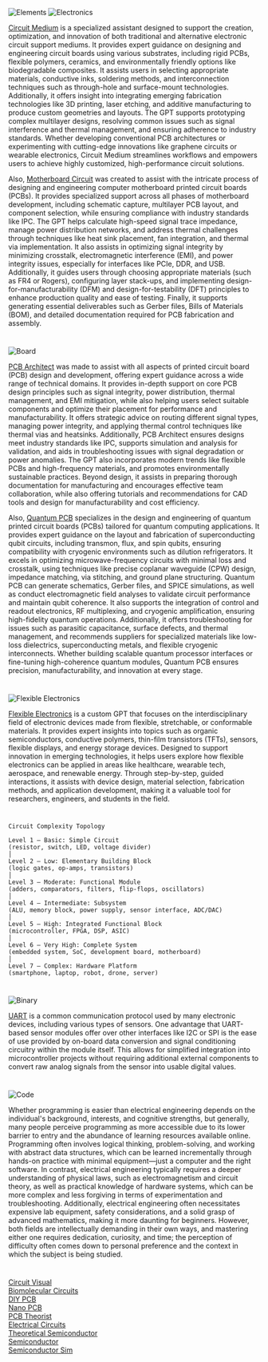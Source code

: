 ![Elements](https://github.com/user-attachments/assets/19bf531e-e0b8-47f7-92e5-f4e154977a64)
![Electronics](https://github.com/user-attachments/assets/ab656c4c-f8f5-4746-a162-f8d7c3292ef9)

[Circuit Medium](https://chatgpt.com/g/g-678d95d270588191a29b1c32ddb7299d-circuit-medium) is a specialized assistant designed to support the creation, optimization, and innovation of both traditional and alternative electronic circuit support mediums. It provides expert guidance on designing and engineering circuit boards using various substrates, including rigid PCBs, flexible polymers, ceramics, and environmentally friendly options like biodegradable composites. It assists users in selecting appropriate materials, conductive inks, soldering methods, and interconnection techniques such as through-hole and surface-mount technologies. Additionally, it offers insight into integrating emerging fabrication technologies like 3D printing, laser etching, and additive manufacturing to produce custom geometries and layouts. The GPT supports prototyping complex multilayer designs, resolving common issues such as signal interference and thermal management, and ensuring adherence to industry standards. Whether developing conventional PCB architectures or experimenting with cutting-edge innovations like graphene circuits or wearable electronics, Circuit Medium streamlines workflows and empowers users to achieve highly customized, high-performance circuit solutions.

Also, [Motherboard Circuit](https://chatgpt.com/g/g-678c8edbebf08191b87e5a4c496aa929-motherboard-pcb) was created to assist with the intricate process of designing and engineering computer motherboard printed circuit boards (PCBs). It provides specialized support across all phases of motherboard development, including schematic capture, multilayer PCB layout, and component selection, while ensuring compliance with industry standards like IPC. The GPT helps calculate high-speed signal trace impedance, manage power distribution networks, and address thermal challenges through techniques like heat sink placement, fan integration, and thermal via implementation. It also assists in optimizing signal integrity by minimizing crosstalk, electromagnetic interference (EMI), and power integrity issues, especially for interfaces like PCIe, DDR, and USB. Additionally, it guides users through choosing appropriate materials (such as FR4 or Rogers), configuring layer stack-ups, and implementing design-for-manufacturability (DFM) and design-for-testability (DFT) principles to enhance production quality and ease of testing. Finally, it supports generating essential deliverables such as Gerber files, Bills of Materials (BOM), and detailed documentation required for PCB fabrication and assembly.

#

![Board](https://github.com/user-attachments/assets/6ea8f637-677f-400f-8c4d-18e47df335c9)

[PCB Architect](https://chat.openai.com/g/g-3K2liKOdj-pcb-architect) was made to assist with all aspects of printed circuit board (PCB) design and development, offering expert guidance across a wide range of technical domains. It provides in-depth support on core PCB design principles such as signal integrity, power distribution, thermal management, and EMI mitigation, while also helping users select suitable components and optimize their placement for performance and manufacturability. It offers strategic advice on routing different signal types, managing power integrity, and applying thermal control techniques like thermal vias and heatsinks. Additionally, PCB Architect ensures designs meet industry standards like IPC, supports simulation and analysis for validation, and aids in troubleshooting issues with signal degradation or power anomalies. The GPT also incorporates modern trends like flexible PCBs and high-frequency materials, and promotes environmentally sustainable practices. Beyond design, it assists in preparing thorough documentation for manufacturing and encourages effective team collaboration, while also offering tutorials and recommendations for CAD tools and design for manufacturability and cost efficiency.

Also, [Quantum PCB](https://chatgpt.com/g/g-67a078d11dd4819199e9a6c13d9b5c1b-quantum-pcb) specializes in the design and engineering of quantum printed circuit boards (PCBs) tailored for quantum computing applications. It provides expert guidance on the layout and fabrication of superconducting qubit circuits, including transmon, flux, and spin qubits, ensuring compatibility with cryogenic environments such as dilution refrigerators. It excels in optimizing microwave-frequency circuits with minimal loss and crosstalk, using techniques like precise coplanar waveguide (CPW) design, impedance matching, via stitching, and ground plane structuring. Quantum PCB can generate schematics, Gerber files, and SPICE simulations, as well as conduct electromagnetic field analyses to validate circuit performance and maintain qubit coherence. It also supports the integration of control and readout electronics, RF multiplexing, and cryogenic amplification, ensuring high-fidelity quantum operations. Additionally, it offers troubleshooting for issues such as parasitic capacitance, surface defects, and thermal management, and recommends suppliers for specialized materials like low-loss dielectrics, superconducting metals, and flexible cryogenic interconnects. Whether building scalable quantum processor interfaces or fine-tuning high-coherence quantum modules, Quantum PCB ensures precision, manufacturability, and innovation at every stage.

#

![Flexible Electronics](https://github.com/user-attachments/assets/030b7541-0ebc-40eb-bf43-4bbe6750b77f)

[Flexible Electronics](https://chatgpt.com/g/g-67b1cdfbf0108191aeeae995a1128147-flexible-electronics) is a custom GPT that focuses on the interdisciplinary field of electronic devices made from flexible, stretchable, or conformable materials. It provides expert insights into topics such as organic semiconductors, conductive polymers, thin-film transistors (TFTs), sensors, flexible displays, and energy storage devices. Designed to support innovation in emerging technologies, it helps users explore how flexible electronics can be applied in areas like healthcare, wearable tech, aerospace, and renewable energy. Through step-by-step, guided interactions, it assists with device design, material selection, fabrication methods, and application development, making it a valuable tool for researchers, engineers, and students in the field.

#

```
Circuit Complexity Topology

Level 1 – Basic: Simple Circuit
(resistor, switch, LED, voltage divider)
│
Level 2 – Low: Elementary Building Block
(logic gates, op-amps, transistors)
│
Level 3 – Moderate: Functional Module
(adders, comparators, filters, flip-flops, oscillators)
│
Level 4 – Intermediate: Subsystem
(ALU, memory block, power supply, sensor interface, ADC/DAC)
│
Level 5 – High: Integrated Functional Block
(microcontroller, FPGA, DSP, ASIC)
│
Level 6 – Very High: Complete System
(embedded system, SoC, development board, motherboard)
│
Level 7 – Complex: Hardware Platform
(smartphone, laptop, robot, drone, server)
```

#

![Binary](https://github.com/user-attachments/assets/07920d53-984a-4ec4-b194-1a3aa16a3ea7)

[UART](https://chatgpt.com/g/g-67a046f6b8f881919c50ccde1aa17bb2-uart) is a common communication protocol used by many electronic devices, including various types of sensors. One advantage that UART-based sensor modules offer over other interfaces like I2C or SPI is the ease of use provided by on-board data conversion and signal conditioning circuitry within the module itself. This allows for simplified integration into microcontroller projects without requiring additional external components to convert raw analog signals from the sensor into usable digital values.

#

![Code](https://github.com/user-attachments/assets/28df9aa8-39b9-4d95-bcd2-d68307753723)

Whether programming is easier than electrical engineering depends on the individual's background, interests, and cognitive strengths, but generally, many people perceive programming as more accessible due to its lower barrier to entry and the abundance of learning resources available online. Programming often involves logical thinking, problem-solving, and working with abstract data structures, which can be learned incrementally through hands-on practice with minimal equipment—just a computer and the right software. In contrast, electrical engineering typically requires a deeper understanding of physical laws, such as electromagnetism and circuit theory, as well as practical knowledge of hardware systems, which can be more complex and less forgiving in terms of experimentation and troubleshooting. Additionally, electrical engineering often necessitates expensive lab equipment, safety considerations, and a solid grasp of advanced mathematics, making it more daunting for beginners. However, both fields are intellectually demanding in their own ways, and mastering either one requires dedication, curiosity, and time; the perception of difficulty often comes down to personal preference and the context in which the subject is being studied.

#

[Circuit Visual](https://chatgpt.com/g/g-6813d8feba008191a665d9e6e63e8879-circuit-visual)
<br>
[Biomolecular Circuits](https://chatgpt.com/g/g-67fc18056de081918d06edfb1e321bd5-biomolecular-circuits)
<br>
[DIY PCB](https://chatgpt.com/g/g-678c1ec30c948191b9ef8ed5cf32d766-diy-pcb)
<br>
[Nano PCB](https://chatgpt.com/g/g-67986829867481919ad7f0d9179450e7-nano-pcb)
<br>
[PCB Theorist](https://chatgpt.com/g/g-67638ba295708191b089a004dd3332b7-pcb-theory)
<br>
[Electrical Circuits](https://github.com/sourceduty/Electrical_Circuits)
<br>
[Theoretical Semiconductor](https://chatgpt.com/g/g-67b6c4e9df248191ae35ce00e16aa51b-theoretical-semiconductor)
<br>
[Semiconductor](https://chat.openai.com/g/g-Hm2ReXYRM-semiconductor)
<br>
[Semiconductor Sim](https://chatgpt.com/g/g-LNpy4y0uU-semiconductor-sim)
